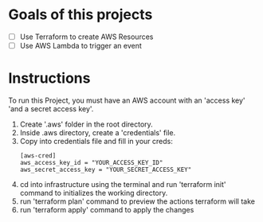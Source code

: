 # Goals of this projects

- [ ] Use Terraform to create AWS Resources
- [ ] Use AWS Lambda to trigger an event

# Instructions

To run this Project, you must have an AWS account with an 'access key' 'and a secret access key'.

1. Create '.aws' folder in the root directory.
2. Inside .aws directory, create a 'credentials' file.
3. Copy into credentials file and fill in your creds:
   ```
   [aws-cred]
   aws_access_key_id = "YOUR_ACCESS_KEY_ID"
   aws_secret_access_key = "YOUR_SECRET_ACCESS_KEY"
   ```
4. cd into infrastructure using the terminal and run 'terraform init' command to initializes the working directory.
5. run 'terraform plan' command to preview the actions terraform will take
6. run 'terraform apply' command to apply the changes
